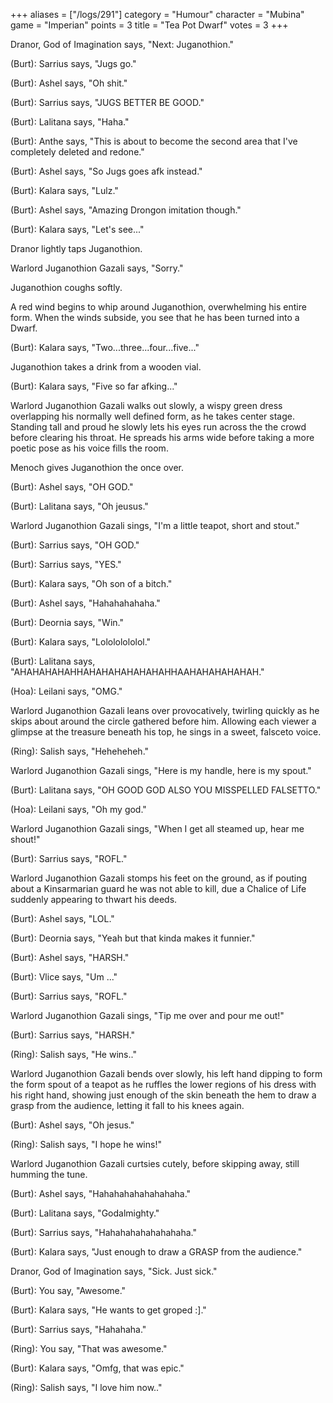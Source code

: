 +++
aliases = ["/logs/291"]
category = "Humour"
character = "Mubina"
game = "Imperian"
points = 3
title = "Tea Pot Dwarf"
votes = 3
+++

Dranor, God of Imagination says, "Next: Juganothion."

(Burt): Sarrius says, "Jugs go."

(Burt): Ashel says, "Oh shit."

(Burt): Sarrius says, "JUGS BETTER BE GOOD."

(Burt): Lalitana says, "Haha."

(Burt): Anthe says, "This is about to become the second area that I've 
completely deleted and redone."

(Burt): Ashel says, "So Jugs goes afk instead."

(Burt): Kalara says, "Lulz."

(Burt): Ashel says, "Amazing Drongon imitation though."

(Burt): Kalara says, "Let's see..."

Dranor lightly taps Juganothion.

Warlord Juganothion Gazali says, "Sorry."

Juganothion coughs softly.

A red wind begins to whip around Juganothion, overwhelming his entire form. 
When the winds subside, you see that he has been turned into a Dwarf.

(Burt): Kalara says, "Two...three...four...five..."

Juganothion takes a drink from a wooden vial.
 
(Burt): Kalara says, "Five so far afking..."

Warlord Juganothion Gazali walks out slowly, a wispy green dress overlapping 
his normally well defined form, as he takes center stage. Standing tall and 
proud he slowly lets his eyes run across the the crowd before clearing his 
throat. He spreads his arms wide before taking a more poetic pose as his voice 
fills the room.

Menoch gives Juganothion the once over.
 
(Burt): Ashel says, "OH GOD."
 
(Burt): Lalitana says, "Oh jeusus."

Warlord Juganothion Gazali sings, "I'm a little teapot, short and stout."

(Burt): Sarrius says, "OH GOD."

(Burt): Sarrius says, "YES."

(Burt): Kalara says, "Oh son of a bitch."

(Burt): Ashel says, "Hahahahahaha."

(Burt): Deornia says, "Win."

(Burt): Kalara says, "Lolololololol."

(Burt): Lalitana says, "AHAHAHAHAHHAHAHAHAHAHAHAHHAAHAHAHAHAHAH."

(Hoa): Leilani says, "OMG."

Warlord Juganothion Gazali leans over provocatively, twirling quickly as he 
skips about around the circle gathered before him. Allowing each viewer a 
glimpse at the treasure beneath  his top, he sings in a sweet, falsceto voice.

(Ring): Salish says, "Heheheheh."

Warlord Juganothion Gazali sings, "Here is my handle, here is my spout."

(Burt): Lalitana says, "OH GOOD GOD ALSO YOU MISSPELLED FALSETTO."

(Hoa): Leilani says, "Oh my god."

Warlord Juganothion Gazali sings, "When I get all steamed up, hear me shout!"

(Burt): Sarrius says, "ROFL."

Warlord Juganothion Gazali stomps his feet on the ground, as if pouting about a
Kinsarmarian guard he was not able to kill, due a Chalice of Life suddenly 
appearing to thwart his deeds.

(Burt): Ashel says, "LOL."

(Burt): Deornia says, "Yeah but that kinda makes it funnier."

(Burt): Ashel says, "HARSH."

(Burt): Vlice says, "Um ..."

(Burt): Sarrius says, "ROFL."

Warlord Juganothion Gazali sings, "Tip me over and pour me out!"

(Burt): Sarrius says, "HARSH."
 
(Ring): Salish says, "He wins.."

Warlord Juganothion Gazali bends over slowly, his left hand dipping to form the
form spout of a teapot as he ruffles the lower regions of his dress with his 
right hand, showing just enough of the skin beneath the hem to draw a grasp 
from the audience, letting it fall to his knees again.

(Burt): Ashel says, "Oh jesus."

(Ring): Salish says, "I hope he wins!"

Warlord Juganothion Gazali curtsies cutely, before skipping away, still humming
the tune.

(Burt): Ashel says, "Hahahahahahahahaha."

(Burt): Lalitana says, "Godalmighty."

(Burt): Sarrius says, "Hahahahahahahahaha."

(Burt): Kalara says, "Just enough to draw a GRASP from the audience."

Dranor, God of Imagination says, "Sick. Just sick."

(Burt): You say, "Awesome."

(Burt): Kalara says, "He wants to get groped :]."

(Burt): Sarrius says, "Hahahaha."

(Ring): You say, "That was awesome."

(Burt): Kalara says, "Omfg, that was epic."

(Ring): Salish says, "I love him now.."